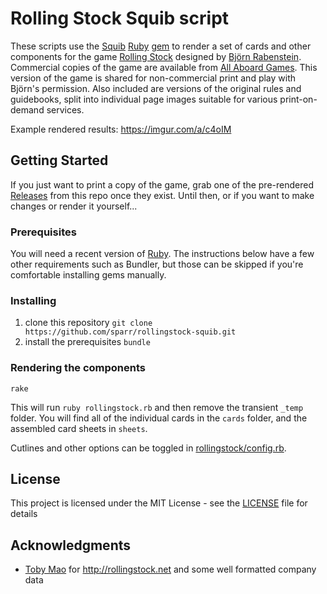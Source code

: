 # Rolling Stock Squib script

These scripts use the [Squib](http://squib.rocks) [Ruby](https://www.ruby-lang.org/) [gem](https://rubygems.org/gems/squib/) to render a set of cards and other components for the game [Rolling Stock](http://rabenste.in/rollingstock/) designed by [Björn Rabenstein](http://rabenste.in). Commercial copies of the game are available from [All Aboard Games](http://www.all-aboardgames.com/home/bjoern-rabenstein-s-rolling-stock). This version of the game is shared for non-commercial print and play with Björn's permission. Also included are versions of the original rules and guidebooks, split into individual page images suitable for various print-on-demand services.

Example rendered results: https://imgur.com/a/c4oIM

## Getting Started

If you just want to print a copy of the game, grab one of the pre-rendered [Releases](releases) from this repo once they exist. Until then, or if you want to make changes or render it yourself...

### Prerequisites

You will need a recent version of [Ruby](https://www.ruby-lang.org/). The instructions below have a few other requirements such as Bundler, but those can be skipped if you're comfortable installing gems manually.

### Installing

1. clone this repository `git clone https://github.com/sparr/rollingstock-squib.git`
2. install the prerequisites `bundle`

### Rendering the components

`rake`

This will run `ruby rollingstock.rb` and then remove the transient `_temp` folder. You will find all of the individual cards in the `cards` folder, and the assembled card sheets in `sheets`.

Cutlines and other options can be toggled in [rollingstock/config.rb](rollingstock/config.rb).

## License

This project is licensed under the MIT License - see the [LICENSE](LICENSE) file for details

## Acknowledgments

* [Toby Mao](https://github.com/tobymao/) for http://rollingstock.net and some well formatted company data